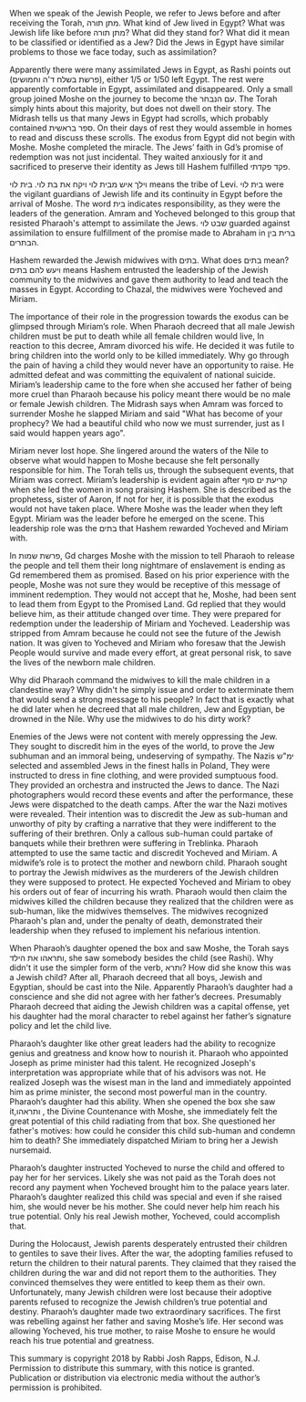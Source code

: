 When we speak of the Jewish People, we refer to Jews before and after receiving the Torah, מתן תורה. What kind of Jew lived in Egypt? What was Jewish life like before מתן תורה? What did they stand for? What did it mean to be classified or identified as a Jew? Did the Jews in Egypt have similar problems to those we face today, such as assimilation? 


Apparently there were many assimilated Jews in Egypt, as Rashi points out (פרשת בשלח ד'ה וחמושים), either 1/5 or 1/50 left Egypt. The rest were apparently comfortable in Egypt, assimilated and disappeared. Only a small group joined Moshe on the journey to become the עם הנבחר. The Torah simply hints about this majority, but does not dwell on their story. The Midrash tells us that many Jews in Egypt had scrolls, which probably contained ספר בראשית. On their days of rest they would assemble in homes to read and discuss these scrolls. The exodus from Egypt did not begin with Moshe. Moshe completed the miracle. The Jews’ faith in Gd’s promise of redemption was not just incidental. They waited anxiously for it and sacrificed to preserve their identity as Jews till Hashem fulfilled פקד פקדתי.


וילך איש מבית לוי ויקח את בת לוי. בית לוי means the tribe of Levi. בית לוי were the vigilant guardians of Jewish life and its continuity in Egypt before the arrival of Moshe. The word בית  indicates responsibility, as they were the leaders of the generation. Amram and Yocheved belonged to this group that resisted Pharaoh's attempt to assimilate the Jews. שבט לוי guarded against assimilation to ensure fulfillment of the promise made to Abraham in ברית בין הבתרים.


Hashem rewarded the Jewish midwives with בתים. What does בתים mean? ויעש להם בתים  means Hashem entrusted the leadership of the Jewish community to the midwives and gave them authority to lead and teach the masses in Egypt. According to Chazal, the midwives were Yocheved and Miriam. 


The importance of their role in the progression towards the exodus can be glimpsed through Miriam’s role. When Pharaoh decreed that all male Jewish children must be put to death while all female children would live, In reaction to this decree, Amram divorced his wife. He decided it was futile to bring children into the world only to be killed immediately. Why go through the pain of having a child they would never have an opportunity to raise. He admitted defeat and was committing the equivalent of national suicide. Miriam’s leadership came to the fore when she accused her father of being more cruel than Pharaoh because his policy meant there would be no male or female Jewish children. The Midrash says when Amram was forced to surrender Moshe he slapped Miriam and said "What has become of your prophecy? We had a beautiful child who now we must surrender, just as I said would happen years ago". 


Miriam never lost hope. She lingered around the waters of the Nile to observe what would happen to Moshe because she felt personally responsible for him. The Torah tells us, through the subsequent events, that Miriam was correct. Miriam’s leadership is evident again after קריעת ים סוף when she led the women in song praising Hashem. She is described as the prophetess, sister of Aaron, If not for her, it is possible that the exodus would not have taken place. Where Moshe was the leader when they left Egypt. Miriam was the leader before he emerged on the scene. This leadership role was the בתים that Hashem rewarded Yocheved and Miriam with.


In פרשת שמות, Gd charges Moshe with the mission to tell Pharaoh to release the people and tell them their long nightmare of enslavement is ending as Gd remembered them as promised. Based on his prior experience with the people, Moshe was not sure they would be receptive of this message of imminent redemption. They would not accept that he, Moshe, had been sent to lead them from Egypt to the Promised Land. Gd replied that they would believe him, as their attitude changed over time. They were prepared for redemption under the leadership of Miriam and Yocheved. Leadership was stripped from Amram because he could not see the future of the Jewish nation. It was given to Yocheved and Miriam who foresaw that the Jewish People would survive and made every effort, at great personal risk, to save the lives of the newborn male children.


Why did Pharaoh command the midwives to kill the male children in a clandestine way? Why didn't he simply issue and order to exterminate them that would send a strong message to his people? In fact that is exactly what he did  later when he decreed that all male children, Jew and Egyptian, be drowned in the Nile. Why use the midwives to do his dirty work? 


Enemies of the Jews were not content with merely oppressing the Jew. They sought to discredit him in the eyes of the world, to prove the Jew subhuman and an immoral being, undeserving of sympathy. The Nazis ימ"ש selected and assembled Jews in the finest halls in Poland, They were instructed to dress in fine clothing, and were provided sumptuous food. They provided an orchestra and instructed the Jews to dance. The Nazi photographers would record these events and after the performance, these Jews were dispatched to the death camps. After the war the Nazi motives were revealed. Their intention was to discredit the Jew as sub-human and unworthy of pity by crafting a narrative that they were indifferent to the suffering of their brethren. Only a callous sub-human could partake of banquets while their brethren were suffering in Treblinka. Pharaoh attempted to use the same tactic and discredit Yocheved and Miriam. A midwife’s role is to protect the mother and newborn child.  Pharaoh sought to portray the Jewish midwives as the murderers of the Jewish children they were supposed to protect. He expected Yocheved and Miriam to obey his orders out of fear of incurring his wrath. Pharaoh would then claim the midwives killed the children because they realized that the children were as sub-human, like the midwives themselves. The midwives recognized Pharaoh's plan and, under the penalty of death, demonstrated their leadership when they refused to implement his nefarious intention.


When Pharaoh’s daughter opened the box and saw Moshe, the Torah says ותראהו את הילד, she saw somebody besides the child (see Rashi). Why didn't it use the simpler form of the verb, ותרא? How did she know this was a Jewish child? After all, Pharaoh decreed that all boys, Jewish and Egyptian, should be cast into the Nile. Apparently Pharaoh’s daughter had a conscience and she did not agree with her father’s decrees. Presumably Pharaoh decreed that aiding the Jewish children was a capital offense, yet his daughter had the moral character to rebel against her father’s signature policy and let the child live.


Pharaoh’s daughter like other great leaders had the ability to recognize genius and greatness and know how to nourish it. Pharaoh who appointed Joseph as prime minister had this talent. He recognized Joseph's interpretation was appropriate while that of his advisors was not. He realized Joseph was the wisest man in the land and immediately appointed him as prime minister, the second most powerful man in the country. Pharaoh’s daughter had this ability. When she opened the box she saw it,ותראהו , the Divine Countenance with Moshe, she immediately felt the great potential of this child radiating from that box. She questioned her father's motives: how could he consider this child sub-human and condemn him to death? She immediately dispatched Miriam to bring her a Jewish nursemaid.


Pharaoh’s daughter instructed Yocheved to nurse the child and offered to pay her for her services. Likely she was not paid as the Torah does not record any payment when Yocheved brought him to the palace years later. Pharaoh’s daughter realized this child was special and even if she raised him, she would never be his mother. She could never help him reach his true potential. Only his real Jewish mother, Yocheved, could accomplish that.


During the Holocaust, Jewish parents desperately entrusted their children to gentiles to save their lives. After the war, the adopting families refused to return the children to their natural parents. They claimed that they raised the children during the war and did not report them to the authorities. They convinced themselves they were entitled to keep them as their own. Unfortunately, many Jewish children were lost because their adoptive parents refused to recognize the Jewish children’s true potential and destiny. Pharaoh’s daughter made two extraordinary sacrifices. The first was rebelling against her father and saving Moshe’s life. Her second was allowing Yocheved, his true mother, to raise Moshe to ensure he would reach his true potential and greatness.  


This summary is copyright 2018 by Rabbi Josh Rapps, Edison, N.J. Permission to distribute this summary, with this notice is granted. Publication or distribution via electronic media without the author’s permission is prohibited.

